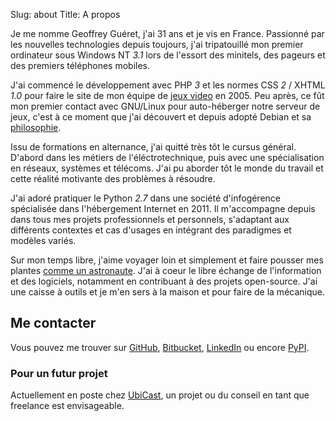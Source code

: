 Slug: about
Title: A propos

Je me nomme Geoffrey Guéret, j'ai 31 ans et je vis en France. Passionné par les nouvelles technologies depuis toujours, j'ai tripatouillé mon premier ordinateur sous Windows NT _3.1_ lors de l'essort des minitels, des pageurs et des premiers téléphones mobiles.

J'ai commencé le développement avec PHP _3_ et les normes CSS _2_ / XHTML _1.0_ pour faire le site de mon équipe de [jeux video](https://fr.wikipedia.org/wiki/Day_of_Defeat:_Source) en 2005.
Peu après, ce fût mon premier contact avec GNU/Linux pour auto-héberger notre serveur de jeux, c'est à ce moment que j'ai découvert et depuis adopté Debian et sa [philosophie](https://www.debian.org/devel/join/nm-step3).

Issu de formations en alternance, j'ai quitté très tôt le cursus général. D'abord dans les métiers de l'éléctrotechnique, puis avec une spécialisation en réseaux, systèmes et télécoms. J'ai pu aborder tôt le monde du travail et cette réalité motivante des problèmes à résoudre.

J'ai adoré pratiquer le Python _2.7_ dans une société d'infogérence spécialisée dans l'hébergement Internet en 2011. Il m'accompagne depuis dans tous mes projets professionnels et personnels, s'adaptant aux différents contextes et cas d'usages en intégrant des paradigmes et modèles variés.

Sur mon temps libre, j'aime voyager loin et simplement et faire pousser mes plantes [comme un astronaute](https://fr.wikipedia.org/wiki/Hydroponie). J'ai à coeur le libre échange de l'information et des logiciels, notamment en contribuant à des projets open-source.
J'ai une caisse à outils et je m'en sers à la maison et pour faire de la mécanique.

Me contacter
------------

Vous pouvez me trouver sur [GitHub](https://github.com/ggueret), [Bitbucket](https://bitbucket.org/ggueret/), [LinkedIn](https://www.linkedin.com/in/ggueret/) ou encore [PyPI](https://pypi.org/user/ggueret/).

### Pour un futur projet

Actuellement en poste chez [UbiCast](https://www.ubicast.eu/), un projet ou du conseil en tant que freelance est envisageable.
